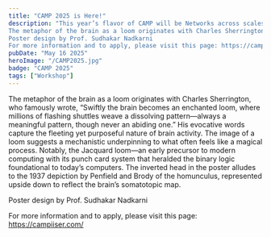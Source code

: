 ```yaml
---
title: "CAMP 2025 is Here!"
description: "This year’s flavor of CAMP will be Networks across scales. The course will include lectures, hands-on tutorials, and projects geared towards providing a thorough introduction to the exciting and interdisciplinary field of computational neuroscience. Accommodation and meals will be covered for the participants.
The metaphor of the brain as a loom originates with Charles Sherrington, who famously wrote, “Swiftly the brain becomes an enchanted loom, where millions of flashing shuttles weave a dissolving pattern—always a meaningful pattern, though never an abiding one.” His evocative words capture the fleeting yet purposeful nature of brain activity. The image of a loom suggests a mechanistic underpinning to what often feels like a magical process. Notably, the Jacquard loom—an early precursor to modern computing with its punch card system that heralded the binary logic foundational to today’s computers. The inverted head in the poster alludes to the 1937 depiction by Penfield and Brody of the homunculus, represented upside down to reflect the brain’s somatotopic map.
Poster design by Prof. Sudhakar Nadkarni
For more information and to apply, please visit this page: https://campiiser.com/"
pubDate: "May 16 2025"
heroImage: "/CAMP2025.jpg"
badge: "CAMP 2025"
tags: ["Workshop"]
---
```


The metaphor of the brain as a loom originates with Charles Sherrington, who famously wrote, “Swiftly the brain becomes an enchanted loom, where millions of flashing shuttles weave a dissolving pattern—always a meaningful pattern, though never an abiding one.” His evocative words capture the fleeting yet purposeful nature of brain activity. The image of a loom suggests a mechanistic underpinning to what often feels like a magical process. Notably, the Jacquard loom—an early precursor to modern computing with its punch card system that heralded the binary logic foundational to today’s computers. The inverted head in the poster alludes to the 1937 depiction by Penfield and Brody of the homunculus, represented upside down to reflect the brain’s somatotopic map.

Poster design by Prof. Sudhakar Nadkarni

For more information and to apply, please visit this page: https://campiiser.com/
